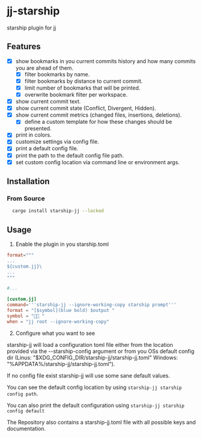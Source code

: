# jj-starship

starship plugin for jj

## Features

- [x] show bookmarks in you current commits history and how many commits you are ahead of them.
  - [x] filter bookmarks by name.
  - [x] filter bookmarks by distance to current commit.
  - [x] limit number of bookmarks that will be printed.
  - [x] overwrite bookmark filter per workspace.
- [x] show current commit text.
- [x] show current commit state (Conflict, Divergent, Hidden).
- [x] show current commit metrics (changed files, insertions, deletions).
  - [x] define a custom template for how these changes should be presented.
- [x] print in colors.
- [x] customize settings via config file.
- [x] print a default config file.
- [x] print the path to the default config file path.
- [x] set custom config location via command line or environment args.

## Installation

### From Source

```bash
  cargo install starship-jj --locked
```

## Usage

1. Enable the plugin in you starship.toml

```toml
format="""
...
${custom.jj}\
...
"""

#...

[custom.jj]
command='''starship-jj --ignore-working-copy starship prompt'''
format = "[$symbol](blue bold) $output "
symbol = "󱗆 "
when = "jj root --ignore-working-copy"
```

2. Configure what you want to see

starship-jj will load a configuration toml file either from the location provided via the --starship-config argument or from you OSs default config dir (Linus: "$XDG_CONFIG_DIR/starship-jj/starship-jj.toml" Windows: "%APPDATA%/starship-jj/starship-jj.toml").

If no config file exist starship-jj will use some sane default values.

You can see the default config location by using `starship-jj starship config path`.

You can also print the default configuration using `starship-jj starship config default`

The Repository also contains a starship-jj.toml file with all possible keys and documentation.
